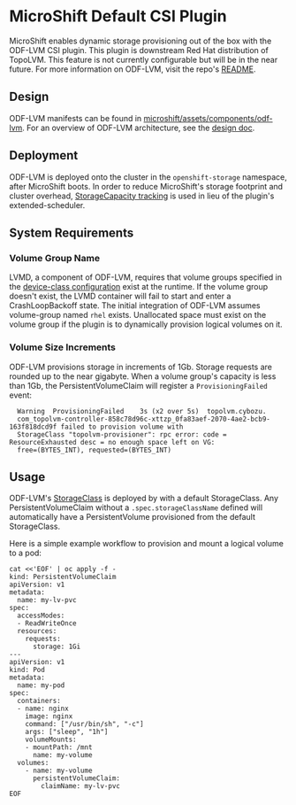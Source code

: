 # MicroShift Default CSI Plugin

MicroShift enables dynamic storage provisioning out of the box with the ODF-LVM CSI plugin. This plugin is downstream
Red Hat distribution of TopoLVM. This feature is not currently configurable but will be in the near future. For more
information on ODF-LVM, visit the repo's [README](https://github.com/red-hat-storage/topolvm).

## Design

ODF-LVM manifests can be found in [microshift/assets/components/odf-lvm](../assets/components/odf-lvm). For an overview
of ODF-LVM architecture, see the [design doc](https://github.com/red-hat-storage/topolvm/blob/main/docs/design.md).

## Deployment

ODF-LVM is deployed onto the cluster in the `openshift-storage` namespace, after MicroShift boots. In order to reduce
MicroShift's storage footprint and cluster overhead,
[StorageCapacity tracking](https://kubernetes.io/docs/concepts/storage/storage-capacity/) is used in lieu of the
plugin's extended-scheduler.

## System Requirements

### Volume Group Name

LVMD, a component of ODF-LVM, requires that volume groups specified in
the [device-class configuration](../assets/components/odf-lvm/topolvm-lvmd-config_configmap_v1.yaml) exist at the
runtime. If the volume group doesn't exist, the LVMD container will fail to start and enter a CrashLoopBackoff state.
The initial integration of ODF-LVM assumes volume-group named `rhel` exists. Unallocated space must exist on the volume
group if the plugin is to dynamically provision logical volumes on it.

### Volume Size Increments

ODF-LVM provisions storage in increments of 1Gb. Storage requests are rounded up to the near gigabyte. When a volume
group's capacity is less than 1Gb, the PersistentVolumeClaim will register a `ProvisioningFailed` event:

```shell
  Warning  ProvisioningFailed    3s (x2 over 5s)  topolvm.cybozu.
  com_topolvm-controller-858c78d96c-xttzp_0fa83aef-2070-4ae2-bcb9-163f818dcd9f failed to provision volume with 
  StorageClass "topolvm-provisioner": rpc error: code = ResourceExhausted desc = no enough space left on VG: 
  free=(BYTES_INT), requested=(BYTES_INT)
```

## Usage

ODF-LVM's [StorageClass](../assets/components/odf-lvm/topolvm_default-storage-class.yaml) is deployed by with a default
StorageClass. Any PersistentVolumeClaim without a `.spec.storageClassName` defined will automatically have a
PersistentVolume provisioned from the default StorageClass.

Here is a simple example workflow to provision and mount a logical volume to a pod:

```shell
cat <<'EOF' | oc apply -f -
kind: PersistentVolumeClaim
apiVersion: v1
metadata:
  name: my-lv-pvc
spec:
  accessModes:
  - ReadWriteOnce
  resources:
    requests:
      storage: 1Gi
---
apiVersion: v1
kind: Pod
metadata:
  name: my-pod
spec:
  containers:
  - name: nginx
    image: nginx
    command: ["/usr/bin/sh", "-c"]
    args: ["sleep", "1h"]
    volumeMounts:
    - mountPath: /mnt
      name: my-volume
  volumes:
    - name: my-volume
      persistentVolumeClaim:
        claimName: my-lv-pvc
EOF
```